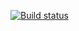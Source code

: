 [![Build status](https://ci.appveyor.com/api/projects/status/lx2co3vb04ivh2jk?svg=true)](https://ci.appveyor.com/project/AnastasiyaRiabova/api-1)